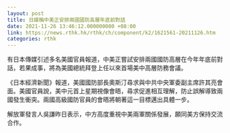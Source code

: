 ```yaml
---
layout: post
title: 日媒稱中美正安排兩國國防高層年底前對話
date: 2021-11-26 13:46:12.000000000 +08:00
link: https://news.rthk.hk/rthk/ch/component/k2/1621561-20211126.htm
categories: rthk
---
```


有日本傳媒引述多名美國官員報道，中美正嘗試安排兩國國防高層在今年年底前對話，若果成事，將為美國總統拜登上任以來首場美中高層防務會議。

《日本經濟新聞》報道，美國國防部長奧斯汀尋求與中共中央軍委副主席許其亮會面。美國官員說，美中元首上星期視像會晤，尋求促進相互理解，防止誤解導致兩國發生衝突。兩國高級國防官員的會晤將朝著這一目標邁出具體一步。

解放軍發言人吳謙昨日表示，中方高度重視中美兩軍關係發展，願同美方保持交流合作。
